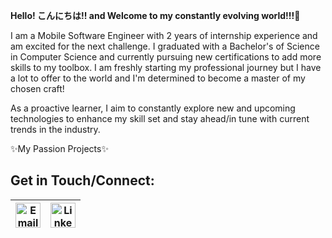 **Hello! こんにちは!! and Welcome to my constantly evolving world!!!👋**

I am a Mobile Software Engineer with 2 years of internship experience and am excited for the next challenge. I graduated with a Bachelor's of Science in Computer Science and currently pursuing new certifications to add more skills to my toolbox. I am freshly starting my professional journey but I have a lot to offer to the world and I'm determined to become a master of my chosen craft!

As a proactive learner, I aim to constantly explore new and upcoming technologies to enhance my skill set and stay ahead/in tune with current trends in the industry.

✨My Passion Projects✨



**Get in Touch/Connect:**
---------------------------------------------------------------------------
| <a href="mailto:dantebartona.j@gmail.com"><img src="https://github.com/user-attachments/assets/fd3de068-2ae9-46bb-a4b7-ea4ba0976318" alt="Email" width="40" height="40" /></a> | <a href="https://www.linkedin.com/in/dante-barton/"><img src="https://github.com/user-attachments/assets/34be6d64-f803-4172-bc83-1402aaafc331" alt="LinkedIn" width="40" height="40" /></a> |
|---|---|

